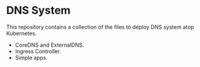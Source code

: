 # DNS System
This repository contains a collection of the files to deploy DNS system atop Kubernetes.

* CoreDNS and ExternalDNS.
* Ingress Controller.
* Simple apps.